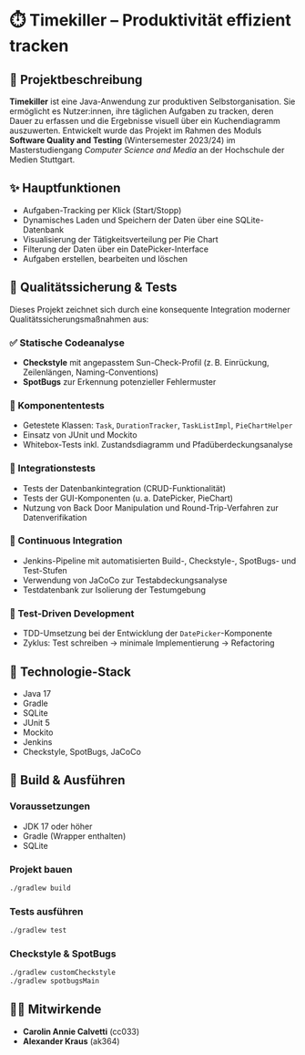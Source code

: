 # ⏱️ Timekiller – Produktivität effizient tracken

## 📌 Projektbeschreibung

**Timekiller** ist eine Java-Anwendung zur produktiven Selbstorganisation. Sie ermöglicht es Nutzer:innen, ihre täglichen Aufgaben zu tracken, deren Dauer zu erfassen und die Ergebnisse visuell über ein Kuchendiagramm auszuwerten. Entwickelt wurde das Projekt im Rahmen des Moduls **Software Quality and Testing** (Wintersemester 2023/24) im Masterstudiengang *Computer Science and Media* an der Hochschule der Medien Stuttgart.

## ✨ Hauptfunktionen

- Aufgaben-Tracking per Klick (Start/Stopp)
- Dynamisches Laden und Speichern der Daten über eine SQLite-Datenbank
- Visualisierung der Tätigkeitsverteilung per Pie Chart
- Filterung der Daten über ein DatePicker-Interface
- Aufgaben erstellen, bearbeiten und löschen

## 🧪 Qualitätssicherung & Tests

Dieses Projekt zeichnet sich durch eine konsequente Integration moderner Qualitätssicherungsmaßnahmen aus:

### ✅ Statische Codeanalyse

- **Checkstyle** mit angepasstem Sun-Check-Profil (z. B. Einrückung, Zeilenlängen, Naming-Conventions)
- **SpotBugs** zur Erkennung potenzieller Fehlermuster

### 🧩 Komponententests

- Getestete Klassen: `Task`, `DurationTracker`, `TaskListImpl`, `PieChartHelper`
- Einsatz von JUnit und Mockito
- Whitebox-Tests inkl. Zustandsdiagramm und Pfadüberdeckungsanalyse

### 🔄 Integrationstests

- Tests der Datenbankintegration (CRUD-Funktionalität)
- Tests der GUI-Komponenten (u. a. DatePicker, PieChart)
- Nutzung von Back Door Manipulation und Round-Trip-Verfahren zur Datenverifikation

### 🤖 Continuous Integration

- Jenkins-Pipeline mit automatisierten Build-, Checkstyle-, SpotBugs- und Test-Stufen
- Verwendung von JaCoCo zur Testabdeckungsanalyse
- Testdatenbank zur Isolierung der Testumgebung

### 🧪 Test-Driven Development

- TDD-Umsetzung bei der Entwicklung der `DatePicker`-Komponente
- Zyklus: Test schreiben → minimale Implementierung → Refactoring

## 🔧 Technologie-Stack

- Java 17
- Gradle
- SQLite
- JUnit 5
- Mockito
- Jenkins
- Checkstyle, SpotBugs, JaCoCo

## 🚀 Build & Ausführen

### Voraussetzungen

- JDK 17 oder höher
- Gradle (Wrapper enthalten)
- SQLite

### Projekt bauen

```bash
./gradlew build
```

### Tests ausführen

```bash
./gradlew test
```

### Checkstyle & SpotBugs

```bash
./gradlew customCheckstyle
./gradlew spotbugsMain
```

## 👨‍💻 Mitwirkende

- **Carolin Annie Calvetti** (cc033)
- **Alexander Kraus** (ak364)
